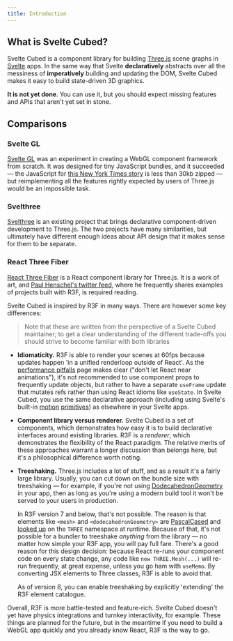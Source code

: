 ```yaml
---
title: Introduction
---
```


## What is Svelte Cubed?

Svelte Cubed is a component library for building [Three.js](https://threejs.org) scene graphs in [Svelte](https://svelte.dev) apps. In the same way that Svelte **declaratively** abstracts over all the messiness of **imperatively** building and updating the DOM, Svelte Cubed makes it easy to build state-driven 3D graphics.

**It is not yet done**. You can use it, but you should expect missing features and APIs that aren't yet set in stone.

## Comparisons

### Svelte GL

[Svelte GL](https://github.com/sveltejs/gl) was an experiment in creating a WebGL component framework from scratch. It was designed for tiny JavaScript bundles, and it succeeded — the JavaScript for [this New York Times story](https://www.nytimes.com/interactive/2020/02/21/business/coronavirus-airline-travel.html) is less than 30kb zipped — but reimplementing all the features rightly expected by users of Three.js would be an impossible task.

### Svelthree

[Svelthree](https://svelthree.dev/) is an existing project that brings declarative component-driven development to Three.js. The two projects have many similarities, but ultimately have different enough ideas about API design that it makes sense for them to be separate.

### React Three Fiber

[React Three Fiber](https://docs.pmnd.rs/react-three-fiber/getting-started/introduction) is a React component library for Three.js. It is a work of art, and [Paul Henschel's twitter feed](https://twitter.com/0xca0a/), where he frequently shares examples of projects built with R3F, is required reading.

Svelte Cubed is inspired by R3F in many ways. There are however some key differences:

> Note that these are written from the perspective of a Svelte Cubed maintainer; to get a clear understanding of the different trade-offs you should strive to become familiar with both libraries

- **Idiomaticity.** R3F is able to render your scenes at 60fps because updates happen 'in a unified renderloop outside of React'. As the [performance pitfalls](https://docs.pmnd.rs/react-three-fiber/advanced/pitfalls) page makes clear ("don't let React near animations"), it's not recommended to use component props to frequently update objects, but rather to have a separate `useFrame` update that mutates refs rather than using React idioms like `useState`. In Svelte Cubed, you use the same declarative approach (including using Svelte's built-in [motion](https://svelte.dev/tutorial/tweened) [primitives](https://svelte.dev/tutorial/spring)) as elsewhere in your Svelte apps.

- **Component library versus renderer.** Svelte Cubed is a set of components, which demonstrates how easy it is to build declarative interfaces around existing libraries. R3F is a _renderer_, which demonstrates the flexibility of the React paradigm. The relative merits of these approaches warrant a longer discussion than belongs here, but it's a philosophical difference worth noting.

- **Treeshaking.** Three.js includes a lot of stuff, and as a result it's a fairly large library. Usually, you can cut down on the bundle size with treeshaking — for example, if you're not using [DodecahedronGeometry](https://github.com/mrdoob/three.js/blob/master/src/geometries/DodecahedronGeometry.js) in your app, then as long as you're using a modern build tool it won't be served to your users in production.

  In R3F version 7 and below, that's not possible. The reason is that elements like `<mesh>` and `<dodecahedronGeometry>` are [PascalCased](https://github.com/pmndrs/react-three-fiber/blob/acd91a3d38a95bb06a3e210679c9b50553b67c0e/packages/fiber/src/core/renderer.ts#L275) and [looked up](https://github.com/pmndrs/react-three-fiber/blob/acd91a3d38a95bb06a3e210679c9b50553b67c0e/packages/fiber/src/core/renderer.ts#L296) on the `THREE` namespace at runtime. Because of that, it's not possible for a bundler to treeshake _anything_ from the library — no matter how simple your R3F app, you will pay full fare. There's a good reason for this design decision: because React re-runs your component code on every state change, any code like `new THREE.Mesh(...)` will re-run frequently, at great expense, unless you go ham with `useMemo`. By converting JSX elements to Three classes, R3F is able to avoid that.

  As of version 8, you can enable treeshaking by explicitly 'extending' the R3F element catalogue.

Overall, R3F is more battle-tested and feature-rich. Svelte Cubed doesn't yet have physics integrations and turnkey interactivity, for example. These things are planned for the future, but in the meantime if you need to build a WebGL app quickly and you already know React, R3F is the way to go.
